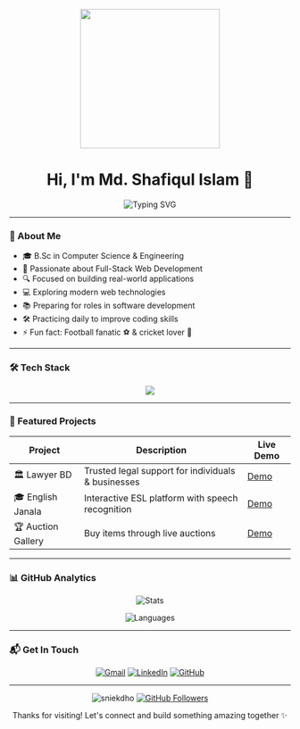 <p align="center">
  <img src="https://raw.githubusercontent.com/sniekdho/sniekdho/main/cartoon-laptop.jpg" width="250" height="250" class="img-circle" />
</p>
<h1 align="center">Hi, I'm Md. Shafiqul Islam 👋</h1>

<div align="center">
  <img src="https://readme-typing-svg.demolab.com?font=Fira+Code&pause=1000&color=FFD700&center=true&width=435&lines=Passionate+Web+Developer;Compiling+Dreams+into+Reality;Continuous+Learner" alt="Typing SVG" />
</div>

---

### 🧠 About Me

- 🎓 B.Sc in Computer Science & Engineering
- 🚀 Passionate about Full-Stack Web Development
- 🔍 Focused on building real-world applications
- 💻 Exploring modern web technologies
- 📚 Preparing for roles in software development
- 🛠️ Practicing daily to improve coding skills
- ⚡ Fun fact: Football fanatic ⚽ & cricket lover 🏏

---

### 🛠️ Tech Stack

<p align="center">
  <img src="https://skillicons.dev/icons?i=html,css,tailwind,js,nodejs,react,firebase,mongodb,vite,github,git,figma,c,cpp,java" />
</p>

---

### 📂 Featured Projects

<div align="center">

| Project | Description | Live Demo |
|---------|-------------|-----------|
| 🏛️ Lawyer BD | Trusted legal support for individuals & businesses | [Demo](https://bd-lawyer.netlify.app/) |
| 🎓 English Janala | Interactive ESL platform with speech recognition | [Demo](https://english-window.netlify.app/) |
| 🏆 Auction Gallery | Buy items through live auctions | [Demo](https://auctions-gallery.netlify.app/) |

</div>

---

### 📊 GitHub Analytics

<div align="center">
  
![Stats](https://github-readme-stats.vercel.app/api?username=sniekdho&show_icons=true&theme=radical&hide_border=true&bg_color=30,0f0c29,302b63&title_color=fff&icon_color=FFD700&custom_title=My%20Development%20Activity)
  
![Languages](https://github-readme-stats.vercel.app/api/top-langs/?username=sniekdho&layout=compact&theme=radical&hide_border=true&bg_color=30,0f0c29,302b63&title_color=fff)

</div>

---

### 📬 Get In Touch

<div align="center">

[![Gmail](https://img.shields.io/badge/Gmail-D14836?style=for-the-badge&logo=gmail&logoColor=white)](mailto:sniekdho@gmail.com)
[![LinkedIn](https://img.shields.io/badge/LinkedIn-0077B5?style=for-the-badge&logo=linkedin&logoColor=white)](https://www.linkedin.com/in/md-shafiqul-islam-754a19183/)
[![GitHub](https://img.shields.io/badge/GitHub-100000?style=for-the-badge&logo=github&logoColor=white)](https://github.com/sniekdho)

</div>

---

<p align="center">
  <img src="https://komarev.com/ghpvc/?username=sniekdho&label=Profile%20Views&color=0e75b6&style=flat" alt="sniekdho" /> 
  <a href="https://github.com/sniekdho?tab=followers"><img src="https://img.shields.io/github/followers/sniekdho?label=Followers&style=social" alt="GitHub Followers"></a>
</p>

<p align="center">
  Thanks for visiting! Let's connect and build something amazing together ✨
</p>
